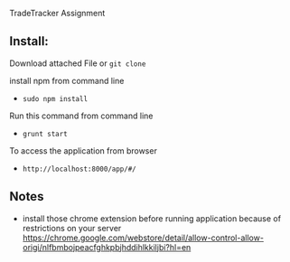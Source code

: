 TradeTracker Assignment


## Install:

Download attached File or `git clone`

install npm from command line

- `sudo npm install`

Run this command from command line

- `grunt start`

To access the application from browser

- `http://localhost:8000/app/#/`

## Notes
- install those chrome extension before running application because of restrictions on your server 
  https://chrome.google.com/webstore/detail/allow-control-allow-origi/nlfbmbojpeacfghkpbjhddihlkkiljbi?hl=en


